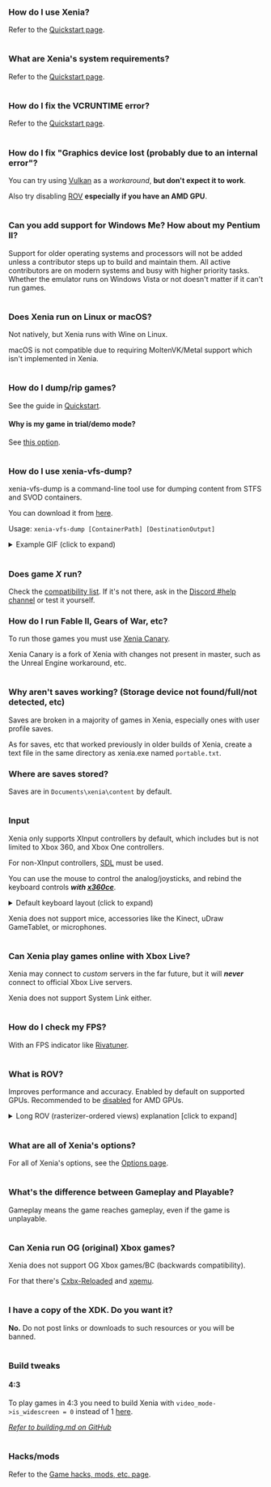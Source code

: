 ### How do I use Xenia?
Refer to the [Quickstart page](https://github.com/xenia-project/xenia/wiki/Quickstart).
#
### What are Xenia's system requirements?
Refer to the [Quickstart page](https://github.com/xenia-project/xenia/wiki/Quickstart#system-requirements).
#
### How do I fix the VCRUNTIME error?
Refer to the [Quickstart page](https://github.com/xenia-project/xenia/wiki/Quickstart).
#
### How do I fix "Graphics device lost (probably due to an internal error"?
You can try using [Vulkan](https://github.com/xenia-project/xenia/wiki/Options#rendererbackend) as a *workaround*, **but don't expect it to work**.

Also try disabling [ROV](https://github.com/xenia-project/xenia/wiki/Options#rov-rasterizer-ordered-views) **especially if you have an AMD GPU**.
#
### Can you add support for Windows Me? How about my Pentium II?
Support for older operating systems and processors will not be added unless a
contributor steps up to build and maintain them. All active contributors are on
modern systems and busy with higher priority tasks. Whether the emulator runs on
Windows Vista or not doesn't matter if it can't run games.
#
### Does Xenia run on Linux or macOS?
Not natively, but Xenia runs with Wine on Linux.

macOS is not compatible due to requiring MoltenVK/Metal support which isn't implemented in Xenia.
#
### How do I dump/rip games?
See the guide in [Quickstart](https://github.com/xenia-project/xenia/wiki/Quickstart#How-to-rip-games).
#### Why is my game in trial/demo mode?
See [this option](https://github.com/xenia-project/xenia/wiki/Options#Run_games_as_fullactivated).
#
### How do I use xenia-vfs-dump?
xenia-vfs-dump is a command-line tool use for dumping content from STFS and SVOD containers.

You can download it from [here](https://ci.appveyor.com/api/projects/benvanik/xenia/artifacts/xenia-vfs-dump_master.zip?branch=master&job=Configuration:%20Release&pr=false).

Usage: `xenia-vfs-dump [ContainerPath] [DestinationOutput]`

<details><summary>Example GIF (click to expand)</summary>

![](https://cdn.discordapp.com/attachments/561407879823753217/686821806119845888/vfs.gif)
</details>

#
### Does game *X* run?
Check the [compatibility list](https://github.com/xenia-project/game-compatibility#game-compatibility). If it's not there, ask in the [Discord #help channel](https://discord.gg/5g93S8H) or test it yourself.

### How do I run Fable II, Gears of War, etc?
To run those games you must use [Xenia Canary](https://github.com/xenia-canary/xenia-canary).

Xenia Canary is a fork of Xenia with changes not present in master, such as the Unreal Engine workaround, etc.
#
### Why aren't saves working? (Storage device not found/full/not detected, etc)
Saves are broken in a majority of games in Xenia, especially ones with user profile saves.

As for saves, etc that worked previously in older builds of Xenia, create a text file in the same directory as xenia.exe named `portable.txt`.

### Where are saves stored?
Saves are in `Documents\xenia\content` by default.
#
### Input
Xenia only supports XInput controllers by default, which includes but is not limited to Xbox 360, and Xbox One controllers.

For non-XInput controllers, [SDL](https://github.com/xenia-project/xenia/wiki/Options#HID_Input) must be used.

You can use the mouse to control the analog/joysticks, and rebind the keyboard controls ***with [x360ce](https://www.x360ce.com/)***.
<details><summary>Default keyboard layout (click to expand)</summary>

![](https://cdn.discordapp.com/attachments/308207592482668545/437198231613734912/xenia_keyboard-layout.png)</details>

Xenia does not support mice, accessories like the Kinect, uDraw GameTablet, or microphones.
#
### Can Xenia play games online with Xbox Live?
Xenia may connect to *custom* servers in the far future, but it will ***never*** connect to official Xbox Live servers.

Xenia does not support System Link either.
#
### How do I check my FPS?
With an FPS indicator like [Rivatuner](https://www.guru3d.com/files-details/rtss-rivatuner-statistics-server-download.html).
#
### What is ROV?
Improves performance and accuracy. Enabled by default on supported GPUs. Recommended to be [disabled](https://github.com/xenia-project/xenia/wiki/Options#rov-rasterizer-ordered-views) for AMD GPUs.

<details><summary>Long ROV (rasterizer-ordered views) explanation [click to expand]</summary>

The Direct3D 12 version of Xenia has two code paths for rendering output (the currently used one is displayed in the window title bar): "RT" (Render Target Views) and "ROV" (Rasterizer-Ordered Views).

On the Xbox 360, pixels are written to a 10 MB memory chip called the eDRAM, and many games reinterpret the data in it in different formats for various purposes (clearing, HDR rendering, etc.) This is not the case on PC, where different render targets are independent from each other.

The "RT" path uses conventional PC render targets (RTV — Render Target Views — and DSV — Depth-Stencil Views — in Direct3D terms) for rendering output, and copies data between PC render target textures and the 10 MB buffer to allow for reinterpretation of eDRAM data in different formats.

However, copying has a very heavy performance impact, causing noticeable slowdowns even on modern graphics cards. Another issue is that the Xbox 360 has certain render target formats not available on the PC (7e3 HDR floating-point, 16-bit fixed-point with −32…32 range, 20e4 floating-point depth) that have to be approximated with other render target formats. This causes unfixable transparency issues (because the blending hardware works with different ranges and precision of numbers) and depth buffer-related issues such as shadow acne.

Using the Rasterizer-Ordered Views (ROV) feature of Direct3D 12 allows Xenia to overcome those issues by doing blending and depth/stencil testing manually in pixel shaders, rendering directly to the 10 MB buffer. This allows for much higher performance since there's no expensive data copying, and better accuracy because of no pixel format limitations.

"Rasterizer-ordered" here means that access to the buffer is synchronized — if multiple polygons in a single draw call are covering the same pixel, the buffer will be accessed in the correct order, without conflicts that would happen if the data was written through a regular unordered access view (UAV). You can read more about this feature at https://software.intel.com/en-us/gamedev/articles/rasterizer-order-views-101-a-primer, another common use for ROV in game development is order-independent transparency algorithms.

However, this is a hardware feature, and thus on older graphics cards, Xenia is limited to the RT path. The minimum requirements for ROV are:
  * Nvidia GeForce GTX 950 on desktops, GTX 965M on laptops (Maxwell 2nd generation — 2014)
  * AMD Radeon Vega (GCN 5th generation — 2017)
  * Intel HD Graphics 4000 (2012)

Rasterizer-ordered views are used by default in Xenia where available, but if you're experiencing graphical issues, you may try [disabling it in the config](https://github.com/xenia-project/xenia/wiki/Options/#disable-rov-rasterizer-ordered-views).</details>
#
### What are all of Xenia's options?
For all of Xenia's options, see the [Options page](https://github.com/xenia-project/xenia/wiki/Options).
#
### What's the difference between Gameplay and Playable?
Gameplay means the game reaches gameplay, even if the game is unplayable.
#
### Can Xenia run OG (original) Xbox games?
Xenia does not support OG Xbox games/BC (backwards compatibility).

For that there's [Cxbx-Reloaded](https://github.com/Cxbx-Reloaded/Cxbx-Reloaded) and [xqemu](https://github.com/xqemu/xqemu).
#
### I have a copy of the XDK. Do you want it?
**No.** Do not post links or downloads to such resources or you will be banned.
#
### Build tweaks
#### 4:3
To play games in 4:3 you need to build Xenia with `video_mode->is_widescreen = 0` instead of 1 [here](https://github.com/xenia-project/xenia/blob/master/src/xenia/kernel/xboxkrnl/xboxkrnl_video.cc#L138).

*[Refer to building.md on GitHub](https://github.com/xenia-project/xenia/blob/master/docs/building.md)*
#
### Hacks/mods
Refer to the [Game hacks, mods, etc. page](https://github.com/xenia-project/xenia/wiki/Game-hacks,-mods,-etc).